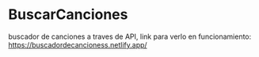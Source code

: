 # BuscarCanciones

buscador de canciones a traves de API, link para verlo en funcionamiento: https://buscadordecancioness.netlify.app/
